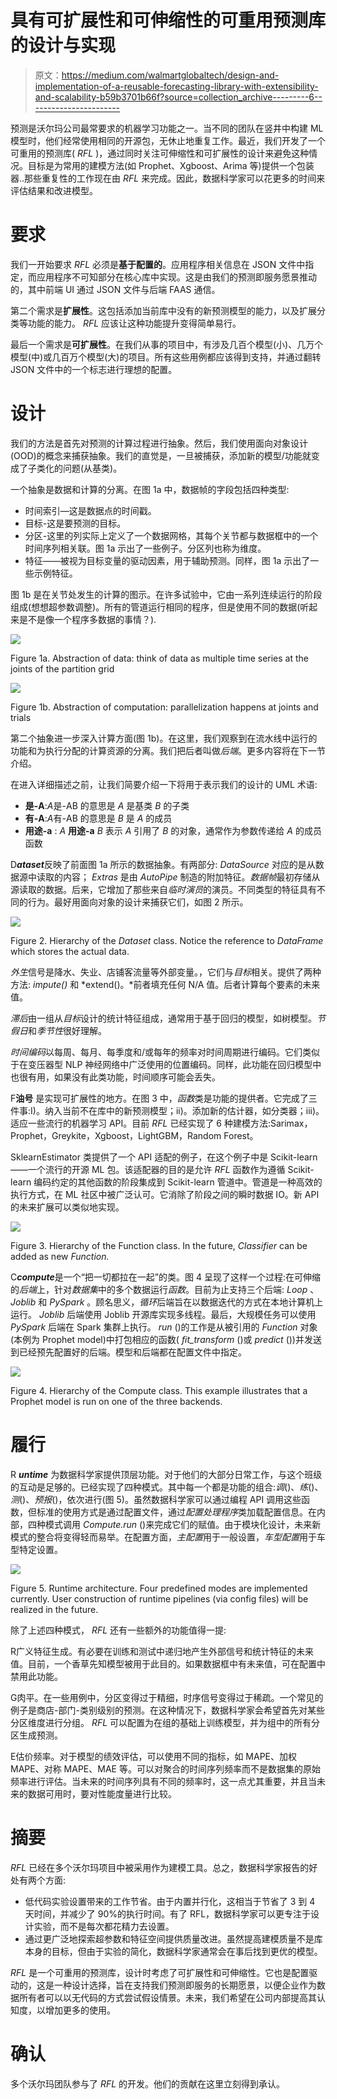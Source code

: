 # 具有可扩展性和可伸缩性的可重用预测库的设计与实现

> 原文：<https://medium.com/walmartglobaltech/design-and-implementation-of-a-reusable-forecasting-library-with-extensibility-and-scalability-b59b3701b66f?source=collection_archive---------6----------------------->

预测是沃尔玛公司最常要求的机器学习功能之一。当不同的团队在竖井中构建 ML 模型时，他们经常使用相同的开源包，无休止地重复工作。最近，我们开发了一个可重用的预测库( *RFL* )，通过同时关注可伸缩性和可扩展性的设计来避免这种情况。目标是为常用的建模方法(如 Prophet、Xgboost、Arima 等)提供一个包装器..那些重复性的工作现在由 *RFL* 来完成。因此，数据科学家可以花更多的时间来评估结果和改进模型。

# **要求**

我们一开始要求 *RFL* 必须是**基于配置的**。应用程序相关信息在 JSON 文件中指定，而应用程序不可知部分在核心库中实现。这是由我们的预测即服务愿景推动的，其中前端 UI 通过 JSON 文件与后端 FAAS 通信。

第二个需求是**扩展性**。这包括添加当前库中没有的新预测模型的能力，以及扩展分类等功能的能力。 *RFL* 应该让这种功能提升变得简单易行。

最后一个需求是**可扩展性**。在我们从事的项目中，有涉及几百个模型(小)、几万个模型(中)或几百万个模型(大)的项目。所有这些用例都应该得到支持，并通过翻转 JSON 文件中的一个标志进行理想的配置。

# 设计

我们的方法是首先对预测的计算过程进行抽象。然后，我们使用面向对象设计(OOD)的概念来捕获抽象。我们的直觉是，一旦被捕获，添加新的模型/功能就变成了子类化的问题(从基类)。

一个抽象是数据和计算的分离。在图 1a 中，数据帧的字段包括四种类型:

*   时间索引—这是数据点的时间戳。
*   目标-这是要预测的目标。
*   分区-这里的列实际上定义了一个数据网格，其每个关节都与数据框中的一个时间序列相关联。图 1a 示出了一些例子。分区列也称为维度。
*   特征——被视为目标变量的驱动因素，用于辅助预测。同样，图 1a 示出了一些示例特征。

图 1b 是在关节处发生的计算的图示。在许多试验中，它由一系列连续运行的阶段组成(想想超参数调整)。所有的管道运行相同的程序，但是使用不同的数据(听起来是不是像一个程序多数据的事情？).

![](img/8992a49d8d9ef5ffe7d8b0a6da79c56b.png)

Figure 1a. Abstraction of data: think of data as multiple time series at the joints of the partition grid

![](img/0f656c5eed7b1639056ca00f0c9e9f7d.png)

Figure 1b. Abstraction of computation: parallelization happens at joints and trials

第二个抽象进一步深入计算方面(图 1b)。在这里，我们观察到在流水线中运行的功能和为执行分配的计算资源的分离。我们把后者叫做*后端*。更多内容将在下一节介绍。

在进入详细描述之前，让我们简要介绍一下将用于表示我们的设计的 UML 术语:

*   **是-A**:*A*是-AB 的意思是 *A* 是基类 *B* 的子类
*   **有-A**:*A*有-AB 的意思是 *B* 是 *A* 的成员
*   **用途-a** : *A* **用途-a** *B* 表示 *A* 引用了 *B* 的对象，通常作为参数传递给 *A* 的成员函数

D***ataset***反映了前面图 1a 所示的数据抽象。有两部分: *DataSource* 对应的是从数据源中读取的内容； *Extras* 是由 *AutoPipe* 制造的附加特征。*数据帧*最初存储从源读取的数据。后来，它增加了那些来自*临时演员*的演员。不同类型的特征具有不同的行为。最好用面向对象的设计来捕获它们，如图 2 所示。

![](img/7f2b97cb964993606e0da8bb2f055ec1.png)

Figure 2\. Hierarchy of the *Dataset* class. Notice the reference to *DataFrame* which stores the actual data.

*外生*信号是降水、失业、店铺客流量等外部变量。，它们与*目标*相关。提供了两种方法: *impute()* 和 *extend()。*前者填充任何 N/A 值。后者计算每个要素的未来值。

*滞后*由一组从*目标*设计的统计特征组成，通常用于基于回归的模型，如树模型。*节假日*和*季节性*很好理解。

*时间编码*以每周、每月、每季度和/或每年的频率对时间周期进行编码。它们类似于在变压器型 NLP 神经网络中广泛使用的位置编码。同样，此功能在回归模型中也很有用，如果没有此类功能，时间顺序可能会丢失。

F**油号** 是实现可扩展性的地方。在图 3 中，*函数*类是功能的提供者。它完成了三件事:I)。纳入当前不在库中的新预测模型；ii)。添加新的估计器，如分类器；iii)。适应一些流行的机器学习 API。目前 *RFL* 已经实现了 6 种建模方法:Sarimax，Prophet，Greykite，Xgboost，LightGBM，Random Forest。

SklearnEstimator 类提供了一个 API 适配的例子，在这个例子中是 Scikit-learn——一个流行的开源 ML 包。该适配器的目的是允许 *RFL* 函数作为遵循 Scikit-learn 编码约定的其他函数的阶段集成到 Scikit-learn 管道中。管道是一种高效的执行方式，在 ML 社区中被广泛认可。它消除了阶段之间的瞬时数据 IO。新 API 的未来扩展可以类似地实现。

![](img/8dbda8dd7e4f9b87cfe31f0327ae7385.png)

Figure 3\. Hierarchy of the Function class. In the future, *Classifier* can be added as new *Function.*

C***compute***是一个“把一切都拉在一起”的类。图 4 呈现了这样一个过程:在可伸缩的*后端*上，针对*数据集*中的多个数据运行*函数*。目前为止支持三个后端: *Loop* 、 *Joblib* 和 *PySpark* 。顾名思义，*循环*后端旨在以数据迭代的方式在本地计算机上运行。 *Joblib* 后端使用 Joblib 开源库实现多线程。最后，大规模任务可以使用 *PySpark* 后端在 Spark 集群上执行。 *run* ()的工作是从被引用的 *Function* 对象(本例为 Prophet model)中打包相应的函数( *fit_transform* ()或 *predict* ())并发送到已经预先配置好的后端。模型和后端都在配置文件中指定。

![](img/54354535a37c2690401acc59eab6c041.png)

Figure 4\. Hierarchy of the Compute class. This example illustrates that a Prophet model is run on one of the three backends.

# 履行

R ***untime*** 为数据科学家提供顶层功能。对于他们的大部分日常工作，与这个班级的互动是足够的。已经实现了四种模式。其中每一个都是功能的组合:*调*()、*练*()、*测*()、*预报*()，依次进行(图 5)。虽然数据科学家可以通过编程 API 调用这些函数，但标准的使用方式是通过配置文件，通过*配置处理程序*类加载配置信息。在内部，四种模式调用 *Compute.run* ()来完成它们的赋值。由于模块化设计，未来新模式的整合将变得轻而易举。在配置方面，*主配置*用于一般设置，*车型配置*用于车型特定设置。

![](img/00205b9f0ab1b02b11282e1a86298c3c.png)

Figure 5\. Runtime architecture. Four predefined modes are implemented currently. User construction of runtime pipelines (via config files) will be realized in the future.

除了上述四种模式， *RFL* 还有一些额外的功能值得一提:

R广义特征生成。有必要在训练和测试中递归地产生外部信号和统计特征的未来值。目前，一个香草先知模型被用于此目的。如果数据框中有未来值，可在配置中禁用此功能。

G肉平。在一些用例中，分区变得过于精细，时序信号变得过于稀疏。一个常见的例子是商店-部门-类别级别的预测。在这种情况下，数据科学家会希望首先对某些分区维度进行分组。 *RFL* 可以配置为在组的基础上训练模型，并为组中的所有分区生成预测。

E估价频率。对于模型的绩效评估，可以使用不同的指标，如 MAPE、加权 MAPE、对称 MAPE、MAE 等。可以对聚合的时间序列频率而不是数据集的原始频率进行评估。当未来的时间序列具有不同的频率时，这一点尤其重要，并且当未来的数据可用时，要对性能度量进行比较。

# 摘要

*RFL* 已经在多个沃尔玛项目中被采用作为建模工具。总之，数据科学家报告的好处有两个方面:

*   低代码实验设置带来的工作节省。由于内置并行化，这相当于节省了 3 到 4 天时间，并减少了 90%的执行时间。有了 RFL，数据科学家可以更专注于设计实验，而不是每次都花精力去设置。
*   通过更广泛地探索超参数和特征空间提供质量改进。虽然提高建模质量不是库本身的目标，但由于实验的简化，数据科学家通常会在事后找到更优的模型。

*RFL* 是一个可重用的预测库，设计时考虑了可扩展性和可伸缩性。它也是配置驱动的，这是一种设计选择，旨在支持我们预测即服务的长期愿景，以便企业作为数据所有者可以以无代码的方式尝试假设情景。未来，我们希望在公司内部提高其认知度，以增加更多的使用。

# 确认

多个沃尔玛团队参与了 *RFL* 的开发。他们的贡献在这里立刻得到承认。